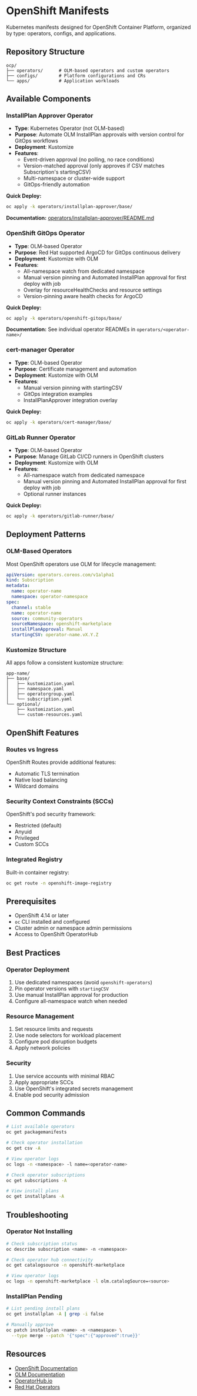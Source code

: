 # OpenShift Manifests

Kubernetes manifests designed for OpenShift Container Platform, organized by type: operators, configs, and applications.

## Repository Structure

```
ocp/
├── operators/      # OLM-based operators and custom operators
├── configs/        # Platform configurations and CRs
└── apps/           # Application workloads
```

## Available Components

### InstallPlan Approver Operator
- **Type**: Kubernetes Operator (not OLM-based)
- **Purpose**: Automate OLM InstallPlan approvals with version control for GitOps workflows
- **Deployment**: Kustomize
- **Features**:
  - Event-driven approval (no polling, no race conditions)
  - Version-matched approval (only approves if CSV matches Subscription's startingCSV)
  - Multi-namespace or cluster-wide support
  - GitOps-friendly automation

**Quick Deploy:**
```bash
oc apply -k operators/installplan-approver/base/
```

**Documentation:** [operators/installplan-approver/README.md](operators/installplan-approver/README.md)

### OpenShift GitOps Operator
- **Type**: OLM-based Operator
- **Purpose**: Red Hat supported ArgoCD for GitOps continuous delivery
- **Deployment**: Kustomize with OLM
- **Features**:
  - All-namespace watch from dedicated namespace
  - Manual version pinning and Automated InstallPlan approval for first deploy with job
  - Overlay for resourceHealthChecks and resource settings
  - Version-pinning aware health checks for ArgoCD

**Quick Deploy:**
```bash
oc apply -k operators/openshift-gitops/base/
```

**Documentation:** See individual operator READMEs in `operators/<operator-name>/`

### cert-manager Operator
- **Type**: OLM-based Operator
- **Purpose**: Certificate management and automation
- **Deployment**: Kustomize with OLM
- **Features**:
  - Manual version pinning with startingCSV
  - GitOps integration examples
  - InstallPlanApprover integration overlay

**Quick Deploy:**
```bash
oc apply -k operators/cert-manager/base/
```

### GitLab Runner Operator
- **Type**: OLM-based Operator
- **Purpose**: Manage GitLab CI/CD runners in OpenShift clusters
- **Deployment**: Kustomize with OLM
- **Features**:
  - All-namespace watch from dedicated namespace
  - Manual version pinning and Automated InstallPlan approval for first deploy with job
  - Optional runner instances

**Quick Deploy:**
```bash
oc apply -k operators/gitlab-runner/base/
```

## Deployment Patterns

### OLM-Based Operators

Most OpenShift operators use OLM for lifecycle management:

```yaml
apiVersion: operators.coreos.com/v1alpha1
kind: Subscription
metadata:
  name: operator-name
  namespace: operator-namespace
spec:
  channel: stable
  name: operator-name
  source: community-operators
  sourceNamespace: openshift-marketplace
  installPlanApproval: Manual
  startingCSV: operator-name.vX.Y.Z
```

### Kustomize Structure

All apps follow a consistent kustomize structure:

```
app-name/
├── base/
│   ├── kustomization.yaml
│   ├── namespace.yaml
│   ├── operatorgroup.yaml
│   └── subscription.yaml
└── optional/
    ├── kustomization.yaml
    └── custom-resources.yaml
```

## OpenShift Features

### Routes vs Ingress
OpenShift Routes provide additional features:
- Automatic TLS termination
- Native load balancing
- Wildcard domains

### Security Context Constraints (SCCs)
OpenShift's pod security framework:
- Restricted (default)
- Anyuid
- Privileged
- Custom SCCs

### Integrated Registry
Built-in container registry:
```bash
oc get route -n openshift-image-registry
```

## Prerequisites

- OpenShift 4.14 or later
- `oc` CLI installed and configured
- Cluster admin or namespace admin permissions
- Access to OpenShift OperatorHub

## Best Practices

### Operator Deployment
1. Use dedicated namespaces (avoid `openshift-operators`)
2. Pin operator versions with `startingCSV`
3. Use manual InstallPlan approval for production
4. Configure all-namespace watch when needed

### Resource Management
1. Set resource limits and requests
2. Use node selectors for workload placement
3. Configure pod disruption budgets
4. Apply network policies

### Security
1. Use service accounts with minimal RBAC
2. Apply appropriate SCCs
3. Use OpenShift's integrated secrets management
4. Enable pod security admission

## Common Commands

```bash
# List available operators
oc get packagemanifests

# Check operator installation
oc get csv -A

# View operator logs
oc logs -n <namespace> -l name=<operator-name>

# Check operator subscriptions
oc get subscriptions -A

# View install plans
oc get installplans -A
```

## Troubleshooting

### Operator Not Installing
```bash
# Check subscription status
oc describe subscription <name> -n <namespace>

# Check operator hub connectivity
oc get catalogsource -n openshift-marketplace

# View operator logs
oc logs -n openshift-marketplace -l olm.catalogSource=<source>
```

### InstallPlan Pending
```bash
# List pending install plans
oc get installplan -A | grep -i false

# Manually approve
oc patch installplan <name> -n <namespace> \
  --type merge --patch '{"spec":{"approved":true}}'
```

## Resources

- [OpenShift Documentation](https://docs.openshift.com/)
- [OLM Documentation](https://olm.operatorframework.io/)
- [OperatorHub.io](https://operatorhub.io/)
- [Red Hat Operators](https://catalog.redhat.com/software/operators/search)


